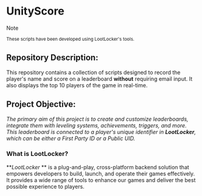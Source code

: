 # UnityScore
Note
<p>
<sub>These scripts have been developed using LootLocker's tools.</sub>
</p>

## Repository Description:
This repository contains a collection of scripts designed to record the player's name and score on a leaderboard **without** requiring email input. 
It also displays the top 10 players of the game in real-time.

## Project Objective:
_The primary aim of this project is to create and customize leaderboards, integrate them with leveling systems, achievements, triggers, and more. 
This leaderboard is connected to a player's unique identifier in **LootLocker**, which can be either a First Party ID or a Public UID._

### What is LootLocker?
**_LootLocker_ ** is a plug-and-play, cross-platform backend solution that empowers developers to build, launch, and operate their games effectively. It provides a wide range of tools to enhance our games and deliver the best possible experience to players.




